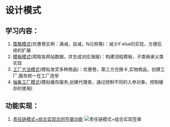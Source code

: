 # 设计模式

## 学习内容：
1. [策略模式](https://github.com/xbhog/DesignPatternsStudy/tree/master/src/main/java/combatCode/%E7%AD%96%E7%95%A5%E6%A8%A1%E5%BC%8F/design)(优惠卷实例：满减，自减，N元购等)：减少if else的实现，方便后续的扩展
2. [模板模式](https://github.com/xbhog/DesignPatternsStudy/tree/master/src/main/java/combatCode/%E6%A8%A1%E6%9D%BF%E6%A8%A1%E5%BC%8F/design)(爬取各网站数据，并生成对应海报)：构建流程模板，子类继承父类实现
3. [工厂方法模式](https://github.com/xbhog/DesignPatternsStudy/tree/master/src/main/java/combatCode/%E5%B7%A5%E5%8E%82%E6%A8%A1%E5%BC%8F/design)(模拟发奖多种商品)：优惠卷，第三方兑换卡,实物商品，创建工厂,服务统一在工厂选举
4. [抽象工厂模式](https://github.com/xbhog/DesignPatternsStudy/tree/master/src/main/java/combatCode/%E6%8A%BD%E8%B1%A1%E5%B7%A5%E5%8E%82%E6%A8%A1%E5%BC%8F/design)(模拟缓存服务,创建代理类，通过控制不同的入参对象，控制缓存的使用)
## 功能实现：
1. [责任链模式+组合实现合同签章功能](https://github.com/xbhog/DesignPatternsStudy/tree/master/src/main/java/combatCode/%E6%8A%BD%E8%B1%A1%E5%B7%A5%E5%8E%82%E6%A8%A1%E5%BC%8F/design)
   ![责任链模式+组合实现签章](https://xbhog-img.oss-cn-hangzhou.aliyuncs.com/2022/20230715213403.png)
